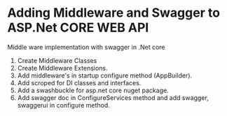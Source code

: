 # Adding Middleware and Swagger to ASP.Net CORE WEB API
Middle ware implementation with swagger in .Net core

1. Create Middleware Classes
2. Create Middleware Extensions.
3. Add middleware's in startup configure method (AppBuilder).
4. Add scroped for DI classes and interfaces.
5. Add a swashbuckle for asp.net core nuget package.
6. Add swagger doc in ConfigureServices method and add swagger, swaggerui in configure method.
